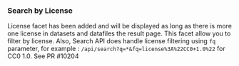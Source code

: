 ### Search by License

License facet has been added and will be displayed as long as there is more one license in datasets and datafiles the result page. This facet allow you to filter by license.
Also, Search API does handle license filtering using `fq` parameter, for example : `/api/search?q=*&fq=license%3A%22CC0+1.0%22` for CC0 1.0. See PR #10204


